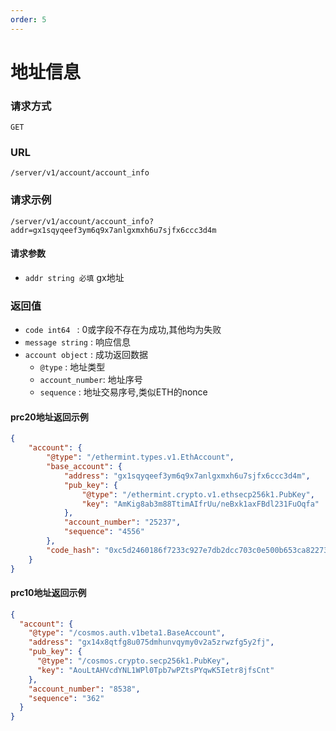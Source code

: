 ```yaml
---
order: 5
---
```


# 地址信息

### 请求方式
`GET`

### URL
`/server/v1/account/account_info`

### 请求示例

```
/server/v1/account/account_info?addr=gx1sqyqeef3ym6q9x7anlgxmxh6u7sjfx6ccc3d4m
```


#### 请求参数
- `addr string 必填` gx地址

### 返回值
- `code int64 `  : 0或字段不存在为成功,其他均为失败
- `message string` : 响应信息
- `account object` : 成功返回数据
    - `@type` : 地址类型 
    - `account_number`:  地址序号
    - `sequence` : 地址交易序号,类似ETH的nonce


#### prc20地址返回示例
```json
{
    "account": {
        "@type": "/ethermint.types.v1.EthAccount",
        "base_account": {
            "address": "gx1sqyqeef3ym6q9x7anlgxmxh6u7sjfx6ccc3d4m",
            "pub_key": {
                "@type": "/ethermint.crypto.v1.ethsecp256k1.PubKey",
                "key": "AmKig8ab3m88TtimAIfrUu/neBxk1axFBdl231FuOqfa"
            },
            "account_number": "25237",
            "sequence": "4556"
        },
        "code_hash": "0xc5d2460186f7233c927e7db2dcc703c0e500b653ca82273b7bfad8045d85a470"
    }
}
```


#### prc10地址返回示例
```json
{
  "account": {
    "@type": "/cosmos.auth.v1beta1.BaseAccount",
    "address": "gx14x8qtfg8u075dmhunvqymy0v2a5zrwzfg5y2fj",
    "pub_key": {
      "@type": "/cosmos.crypto.secp256k1.PubKey",
      "key": "AouLtAHVcdYNL1WPl0Tpb7wPZtsPYqwK5Ietr8jfsCnt"
    },
    "account_number": "8538",
    "sequence": "362"
  }
}
```